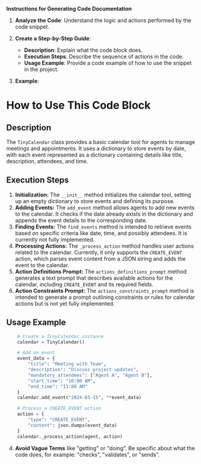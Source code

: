 **Instructions for Generating Code Documentation**

1. **Analyze the Code**: Understand the logic and actions performed by the code snippet.

2. **Create a Step-by-Step Guide**:
    - **Description**: Explain what the code block does.
    - **Execution Steps**: Describe the sequence of actions in the code.
    - **Usage Example**: Provide a code example of how to use the snippet in the project.

3. **Example**:

How to Use This Code Block
=========================================================================================

Description
-------------------------
The `TinyCalendar` class provides a basic calendar tool for agents to manage meetings and appointments. It uses a dictionary to store events by date, with each event represented as a dictionary containing details like title, description, attendees, and time.

Execution Steps
-------------------------
1. **Initialization:** The `__init__` method initializes the calendar tool, setting up an empty dictionary to store events and defining its purpose.
2. **Adding Events:** The `add_event` method allows agents to add new events to the calendar. It checks if the date already exists in the dictionary and appends the event details to the corresponding date.
3. **Finding Events:** The `find_events` method is intended to retrieve events based on specific criteria like date, time, and possibly attendees. It is currently not fully implemented.
4. **Processing Actions:** The `_process_action` method handles user actions related to the calendar. Currently, it only supports the `CREATE_EVENT` action, which parses event content from a JSON string and adds the event to the calendar.
5. **Action Definitions Prompt:** The `actions_definitions_prompt` method generates a text prompt that describes available actions for the calendar, including `CREATE_EVENT` and its required fields. 
6. **Action Constraints Prompt:** The `actions_constraints_prompt` method is intended to generate a prompt outlining constraints or rules for calendar actions but is not yet fully implemented.

Usage Example
-------------------------

```python
    # Create a TinyCalendar instance
    calendar = TinyCalendar()

    # Add an event
    event_data = {
        "title": "Meeting with Team",
        "description": "Discuss project updates",
        "mandatory_attendees": ["Agent A", "Agent B"],
        "start_time": "10:00 AM",
        "end_time": "11:00 AM"
    }
    calendar.add_event("2024-03-15", **event_data)

    # Process a CREATE_EVENT action
    action = {
        "type": "CREATE_EVENT",
        "content": json.dumps(event_data) 
    }
    calendar._process_action(agent, action) 

```

4. **Avoid Vague Terms** like "getting" or "doing". Be specific about what the code does, for example: "checks", "validates", or "sends".